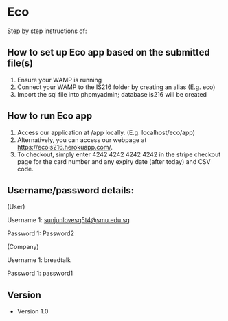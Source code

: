 Eco
======
Step by step instructions of:
## How to set up Eco app based on the submitted file(s)
1. Ensure your WAMP is running
2. Connect your WAMP to the IS216 folder by creating an alias (E.g. eco)
3. Import the sql file into phpmyadmin; database is216 will be created


## How to run Eco app
1. Access our application at /app locally. (E.g. localhost/eco/app)
2. Alternatively, you can access our webpage at https://ecois216.herokuapp.com/.
3. To checkout, simply enter 4242 4242 4242 4242 in the stripe checkout page for the card number and any expiry date (after today) and CSV code.


## Username/password details:

(User)


Username 1: sunjunlovesg5t4@smu.edu.sg


Password 1: Password2


(Company)


Username 1: breadtalk


Password 1: password1


## Version 
* Version 1.0